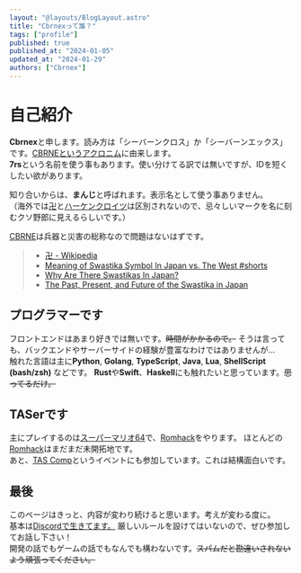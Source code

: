 ```yaml
---
layout: "@layouts/BlogLayout.astro"
title: "Cbrnexって誰？"
tags: ["profile"]
published: true
published_at: "2024-01-05"
updated_at: "2024-01-29"
authors: ["Cbrnex"]
---
```


[cbrne]: https://ja.wikipedia.org/wiki/CBRNE
[manji]: https://ja.wikipedia.org/wiki/%E5%8D%8D
[hakenkreuz]: https://ja.wikipedia.org/wiki/%E3%83%8F%E3%83%BC%E3%82%B1%E3%83%B3%E3%82%AF%E3%83%AD%E3%82%A4%E3%83%84

# 自己紹介  

  **Cbrnex**と申します。読み方は「シーバーンクロス」か「シーバーンエックス」です。[CBRNEというアクロニム][cbrne]に由来します。  
  **7rs**という名前を使う事もあります。使い分けてる訳では無いですが、IDを短くしたい欲があります。  

  知り合いからは、**まんじ**と呼ばれます。表示名として使う事ありません。  
  （海外では[卍][manji]と[ハーケンクロイツ][hakenkreuz]は区別されないので、忌々しいマークを名に刻むクソ野郎に見えるらしいです。）  

  [CBRNE][cbrne]は兵器と災害の総称なので問題はないはずです。  

  > - [卍 - Wikipedia][manji]
  > - [Meaning of Swastika Symbol In Japan vs. The West #shorts](https://youtu.be/Di4pA8-gBY0)
  > - [Why Are There Swastikas In Japan?](https://www.tofugu.com/japan/japanese-swastika/)
  > - [The Past, Present, and Future of the Swastika in Japan](https://www.asianstudies.org/publications/eaa/archives/the-past-present-and-future-of-the-swastika-in-japan/)

## プログラマーです  

  フロントエンドはあまり好きでは無いです。~~時間がかかるので。~~
  そうは言っても、バックエンドやサーバーサイドの経験が豊富なわけではありませんが...  
  触れた言語は主に**Python**, **Golang**, **TypeScript**, **Java**, **Lua**, **ShellScript (bash/zsh)** などです。
  **Rust**や**Swift**、**Haskell**にも触れたいと思っています。~~思ってるだけ。~~  

[sm64]: https://ja.wikipedia.org/wiki/%E3%82%B9%E3%83%BC%E3%83%91%E3%83%BC%E3%83%9E%E3%83%AA%E3%82%AA64  
[romhacking]: https://romhacking.com/
[tascomp]: https://discord.gg/yTnEgvY

## TASerです  

  主にプレイするのは[スーパーマリオ64][sm64]で、[Romhack][romhacking]をやります。
  ほとんどの[Romhack][romhacking]はまだまだ未開拓地です。  
  あと、[TAS Comp][tascomp]というイベントにも参加しています。これは結構面白いです。  

## 最後  

  このページはきっと、内容が変わり続けると思います。考えが変わる度に。  
  基本は[Discordで生きてます。](https://7rs.dev/d)
  厳しいルールを設けてはいないので、ぜひ参加してお話し下さい！  
  開発の話でもゲームの話でもなんでも構わないです。~~スパムだと勘違いされないよう頑張ってください。~~  
